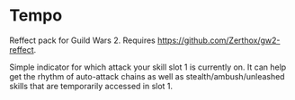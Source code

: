 # Tempo

Reffect pack for Guild Wars 2. Requires https://github.com/Zerthox/gw2-reffect.

Simple indicator for which attack your skill slot 1 is currently on. It can help get the rhythm of auto-attack chains as well as stealth/ambush/unleashed skills that are temporarily accessed in slot 1.
